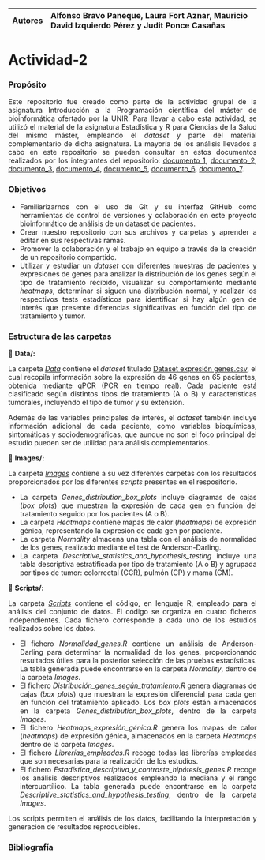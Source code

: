 
| Autores | Alfonso Bravo Paneque, Laura Fort Aznar, Mauricio David Izquierdo Pérez y Judit Ponce Casañas|
:--------------------------------------------------------------------------------------------------------|:-

# **Actividad-2**

### **Propósito**

<div align="justify">
  
Este repositorio fue creado como parte de la actividad grupal de la asignatura Introducción a la Programación científica del máster de bioinformática ofertado por la UNIR. Para llevar a cabo esta actividad, se utilizó el material de la asignatura Estadística y R para Ciencias de la Salud del mismo máster, empleando el *dataset* y parte del material complementario de dicha asignatura. La mayoría de los análisis llevados a cabo en este repositorio se pueden consultar en estos documentos realizados por los integrantes del repositorio: [documento 1](https://www.dropbox.com/scl/fi/1moktcqw9vqmbzwtumz8x/Actividad_1-Bravo-Paneque-Alfonso.html?rlkey=h58416u2guqwcdw3108sx4f65&st=bfr0568z&dl=0), [documento_2](https://www.dropbox.com/scl/fi/oejgl0itbulhgmjtixd0g/Actividad_2-Bravo_Paneque_Alfonso.html?rlkey=l8ul2ubrkb08l6pll03yozs91&st=lfl8txxi&dl=0), [documento_3](https://www.dropbox.com/scl/fi/rgc7ngwyvjv315mke7pwo/Ponce_Casa-as_Judit_Act1.html?rlkey=xf9kgvtttifooc9a9jrqlf8uy&st=z7z1o7an&dl=0), [documento_4](https://www.dropbox.com/scl/fi/9nfvzjerkbv9mtlz2qyaf/Ponce_Casa-as_Judit_Actividad2.html?rlkey=ztbcklcg2w849ryxp7o6qf0zr&st=40uofzhw&dl=0), [documento_5](https://www.dropbox.com/scl/fi/ji7fre8wgndgdroldteqb/Actividad1_MauricioIzquierdo.html?rlkey=j8v621onlnc7t3qxab8pbxduv&st=uzoiqg34&dl=0), [documento_6](https://www.dropbox.com/scl/fi/2mbuclb03hiqx3p867dyi/Actividad2_Mauricio-Izquierdo.html?rlkey=iwe9q1nwekxjzlpy9aoxmn83t&st=k94g5gm2&dl=0), [documento_7](https://www.dropbox.com/scl/fi/i2kb943k2r39elq47g9l9/mubio02_act1_laurafort.html?rlkey=ladjz52tj0gklpcg19niz0bei&st=jpy0ub6h&dl=0).

</div>


### **Objetivos**

<div align="justify">

- Familiarizarnos con el uso de Git y su interfaz GitHub como herramientas de control de versiones y colaboración en este proyecto bioinformático de análisis de un dataset de pacientes.
- Crear nuestro repositorio con sus archivos y carpetas y aprender a editar en sus respectivas ramas.
- Promover la colaboración y el trabajo en equipo a través de la creación de un repositorio compartido.
- Utilizar y estudiar un *dataset* con diferentes muestras de pacientes y expresiones de genes para analizar la distribución de los genes según el tipo de tratamiento recibido, visualizar su comportamiento mediante *heatmaps*, determinar si siguen una distribución normal, y realizar los respectivos tests estadísticos para identificar si hay algún gen de interés que presente diferencias significativas en función del tipo de tratamiento y tumor. 

</div>


### **Estructura de las carpetas**

📁 **Data/:**

<div align="justify">

La carpeta [*Data*](https://github.com/AlfonsoBravoPaneque/Actividad-2/tree/main/Data) contiene el *dataset* titulado [Dataset expresión genes.csv](https://github.com/AlfonsoBravoPaneque/Actividad-2/blob/main/Data/Dataset%20expresi%C3%B3n%20genes.csv), el cual recopila información sobre la expresión de 46 genes en 65 pacientes, obtenida mediante qPCR (PCR en tiempo real). Cada paciente está clasificado según distintos tipos de tratamiento (A o B) y características tumorales, incluyendo el tipo de tumor y su extensión.

Además de las variables principales de interés, el *dataset* también incluye información adicional de cada paciente, como variables bioquímicas, sintomáticas y sociodemográficas, que aunque no son el foco principal del estudio pueden ser de utilidad para análisis complementarios.

</div>


📁 **Images/:**

<div align="justify">

La carpeta [*Images*](https://github.com/AlfonsoBravoPaneque/Actividad-2/tree/main/Images) contiene a su vez diferentes carpetas con los resultados proporcionados por los diferentes *scripts* presentes en el respositorio.

-  La carpeta *Genes_distribution_box_plots* incluye diagramas de cajas (*box plots*) que muestran la expresión de cada gen en función del tratamiento seguido por los pacientes (A o B).
-  La carpeta *Heatmaps* contiene mapas de calor (*heatmaps*) de expresión génica, representando la expresión de cada gen por paciente.
-  La carpeta *Normality* almacena una tabla con el análisis de normalidad de los genes, realizado mediante el test de Anderson-Darling.
-  La carpeta *Descriptive_statistics_and_hypothesis_testing* incluye una tabla descriptiva estratificada por tipo de tratamiento (A o B) y agrupada por tipos de tumor: colorrectal (CCR), pulmón (CP) y mama (CM).

</div>

📁 **Scripts/:**

<div align="justify">

La carpeta [*Scripts*](https://github.com/AlfonsoBravoPaneque/Actividad-2/tree/main/Scripts) contiene el código, en lenguaje R, empleado para el análisis del conjunto de datos. 
El código se organiza en cuatro ficheros independientes. Cada fichero corresponde a cada uno de los estudios realizados sobre los datos. 

- El fichero *Normalidad_genes.R* contiene un análisis de Anderson-Darling para determinar la normalidad de los genes, proporcionando resultados útiles para la posterior selección de las pruebas estadísticas. La tabla generada puede encontrarse en la carpeta *Normality*, dentro de la carpeta *Images*.
- El fichero *Distribución_genes_según_tratamiento.R* genera diagramas de cajas (*box plots*) que muestran la expresión diferencial para cada gen en función del tratamiento aplicado. Los *box plots* están almacenados en la carpeta *Genes_distribution_box_plots*, dentro de la carpeta *Images*.
- El fichero *Heatmaps_expresión_génica.R* genera los mapas de calor (*heatmaps*) de expresión génica, almacenados en la carpeta *Heatmaps* dentro de la carpeta *Images*.
- El fichero *Librerías_empleadas.R* recoge todas las librerías empleadas que son necesarias para la realización de los estudios.
- El fichero *Estadística_descriptiva_y_contraste_hipótesis_genes.R* recoge los análisis descriptivos realizados empleando la mediana y el rango intercuartílico. La tabla generada puede encontrarse en la carpeta *Descriptive_statistics_and_hypothesis_testing*, dentro de la carpeta *Images*.

Los scripts permiten el análisis de los datos, facilitando la interpretación y generación de resultados reproducibles. 

</div> 

### **Bibliografía**

<div align="justify">





